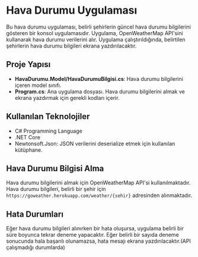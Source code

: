 # Hava Durumu Uygulaması

Bu hava durumu uygulaması, belirli şehirlerin güncel hava durumu bilgilerini gösteren bir konsol uygulamasıdır. Uygulama, OpenWeatherMap API'sini kullanarak hava durumu verilerini alır.
Uygulama çalıştırıldığında, belirtilen şehirlerin hava durumu bilgileri ekrana yazdırılacaktır.

## Proje Yapısı

- **HavaDurumu.Model/HavaDurumuBilgisi.cs**: Hava durumu bilgilerini içeren model sınıfı.
- **Program.cs**: Ana uygulama dosyası. Hava durumu bilgilerini almak ve ekrana yazdırmak için gerekli kodları içerir.

## Kullanılan Teknolojiler

- C# Programming Language
- .NET Core
- Newtonsoft.Json: JSON verilerini deserialize etmek için kullanılan kütüphane.

## Hava Durumu Bilgisi Alma

Hava durumu bilgilerini almak için OpenWeatherMap API'si kullanılmaktadır. Hava durumu bilgileri, belirli bir şehir için `https://goweather.herokuapp.com/weather/{sehir}` adresinden alınmaktadır.

## Hata Durumları

Eğer hava durumu bilgileri alınırken bir hata oluşursa, uygulama belirli bir süre boyunca tekrar deneme yapacaktır. Eğer belirli bir sayıda deneme sonucunda hala başarılı olunamazsa, hata mesajı ekrana yazdırılacaktır.(API çalışmadığı durumlarda)
